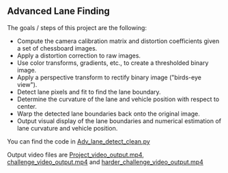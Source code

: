 ## Advanced Lane Finding


The goals / steps of this project are the following:

* Compute the camera calibration matrix and distortion coefficients given a set of chessboard images.
* Apply a distortion correction to raw images.
* Use color transforms, gradients, etc., to create a thresholded binary image.
* Apply a perspective transform to rectify binary image ("birds-eye view").
* Detect lane pixels and fit to find the lane boundary.
* Determine the curvature of the lane and vehicle position with respect to center.
* Warp the detected lane boundaries back onto the original image.
* Output visual display of the lane boundaries and numerical estimation of lane curvature and vehicle position.

You can find the code in [Adv_lane_detect_clean.py](Adv_lane_detect_clean.py)

Output video files are [Project_video_output.mp4](Project_video_output.mp4), [challenge_video_output.mp4](challenge_video_output.mp4) and [harder_challenge_video_output.mp4](harder_challenge_video_output.mp4)
